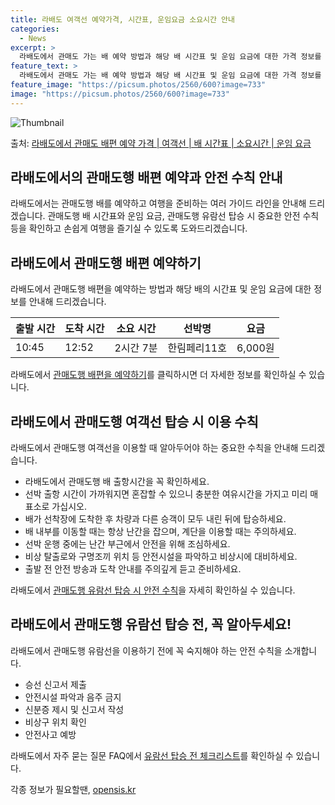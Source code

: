 ```yaml
---
title: 라배도 여객선 예약가격, 시간표, 운임요금 소요시간 안내
categories:
  - News
excerpt: >
  라배도에서 관매도 가는 배 예약 방법과 해당 배 시간표 및 운임 요금에 대한 가격 정보를 안내 드리겠습니다. 안전하고 재밋는 관매도행 여행을 위해 아래 정보 참고하시기 바랍니다. 관매도행 배편 예약하기 👈 클릭라배도에서 관매도행 배 시간표출발 시간도착 시간소요 시간선박명요금10:4512:522시간 7분한림페리11호6,000원관매도행 배편 예약하기 👈 클릭라배도에서 관매도행 여객선 탑승 시 이용수칙라배도에서 관매도행 여객선을 이용할 때 알아두어야 하는 중요한 수칙에 대해 안내합니다. 중요한 내용 1) 라배도에서 관매도행 배 출항시간을 꼭 확인하세요. 2) 선박 출항 시간이 가까워지면 혼잡할 수 있으니 충분한 여유시간을 가지고 미리 매표소로 가십시오. 3) 배가 선착장에 도착한 후 차량과 다른 승객이 모두 ..
feature_text: >
  라배도에서 관매도 가는 배 예약 방법과 해당 배 시간표 및 운임 요금에 대한 가격 정보를 안내 드리겠습니다. 안전하고 재밋는 관매도행 여행을 위해 아래 정보 참고하시기 바랍니다. 관매도행 배편 예약하기 👈 클릭라배도에서 관매도행 배 시간표출발 시간도착 시간소요 시간선박명요금10:4512:522시간 7분한림페리11호6,000원관매도행 배편 예약하기 👈 클릭라배도에서 관매도행 여객선 탑승 시 이용수칙라배도에서 관매도행 여객선을 이용할 때 알아두어야 하는 중요한 수칙에 대해 안내합니다. 중요한 내용 1) 라배도에서 관매도행 배 출항시간을 꼭 확인하세요. 2) 선박 출항 시간이 가까워지면 혼잡할 수 있으니 충분한 여유시간을 가지고 미리 매표소로 가십시오. 3) 배가 선착장에 도착한 후 차량과 다른 승객이 모두 ..
feature_image: "https://picsum.photos/2560/600?image=733"
image: "https://picsum.photos/2560/600?image=733"
---
```


![Thumbnail](https://img1.daumcdn.net/thumb/R800x0/?scode=mtistory2&fname=https%3A%2F%2Fblog.kakaocdn.net%2Fdn%2FbItTNG%2FbtsHBPpQWU2%2F0ZQo4N3LQgtQhvzUFPD7VK%2Fimg.webp)

<p>출처: <a href="https://opensis.kr/entry/%EB%9D%BC%EB%B0%B0%EB%8F%84%EC%97%90%EC%84%9C-%EA%B4%80%EB%A7%A4%EB%8F%84-%EB%B0%B0%ED%8E%B8-%EC%98%88%EC%95%BD-%EA%B0%80%EA%B2%A9-%EC%97%AC%EA%B0%9D%EC%84%A0-%EB%B0%B0-%EC%8B%9C%EA%B0%84%ED%91%9C-%EC%86%8C%EC%9A%94%EC%8B%9C%EA%B0%84-%EC%9A%B4%EC%9E%84-%EC%9A%94%EA%B8%88" rel="dofollow">라배도에서 관매도 배편 예약 가격 | 여객선 | 배 시간표 | 소요시간 | 운임 요금</a> </p>

## 라배도에서의 관매도행 배편 예약과 안전 수칙 안내

라배도에서는 관매도행 배를 예약하고 여행을 준비하는 여러 가이드 라인을 안내해 드리겠습니다. 관매도행 배 시간표와 운임 요금, 관매도행
유람선 탑승 시 중요한 안전 수칙 등을 확인하고 손쉽게 여행을 즐기실 수 있도록 도와드리겠습니다.

## **라배도에서 관매도행 배편 예약하기**

라배도에서 관매도행 배편을 예약하는 방법과 해당 배의 시간표 및 운임 요금에 대한 정보를 안내해 드리겠습니다.

출발 시간 | 도착 시간 | 소요 시간 | 선박명 | 요금  
---|---|---|---|---  
10:45 | 12:52 | 2시간 7분 | 한림페리11호 | 6,000원  
  
라배도에서 [관매도행 배편을 예약하기](여기에_라배도에서_관매도행_배편_예약하기_링크)를 클릭하시면 더 자세한 정보를 확인하실 수 있습니다.

## **라배도에서 관매도행 여객선 탑승 시 이용 수칙**

라배도에서 관매도행 여객선을 이용할 때 알아두어야 하는 중요한 수칙을 안내해 드리겠습니다.

  * 라배도에서 관매도행 배 출항시간을 꼭 확인하세요.
  * 선박 출항 시간이 가까워지면 혼잡할 수 있으니 충분한 여유시간을 가지고 미리 매표소로 가십시오.
  * 배가 선착장에 도착한 후 차량과 다른 승객이 모두 내린 뒤에 탑승하세요.
  * 배 내부를 이동할 때는 항상 난간을 잡으며, 계단을 이용할 때는 주의하세요.
  * 선박 운행 중에는 난간 부근에서 안전을 위해 조심하세요.
  * 비상 탈출로와 구명조끼 위치 등 안전시설을 파악하고 비상시에 대비하세요.
  * 출발 전 안전 방송과 도착 안내를 주의깊게 듣고 준비하세요.

라배도에서 [관매도행 유람선 탑승 시 안전 수칙](여기에_라배도에서_관매도행_유람선_탑승_시_안전수칙_링크)을 자세히 확인하실 수 있습니다.

## **라배도에서 관매도행 유람선 탑승 전, 꼭 알아두세요!**

라배도에서 관매도행 유람선을 이용하기 전에 꼭 숙지해야 하는 안전 수칙을 소개합니다.

  * 승선 신고서 제출
  * 안전시설 파악과 음주 금지
  * 신분증 제시 및 신고서 작성
  * 비상구 위치 확인
  * 안전사고 예방

라배도에서 자주 묻는 질문 FAQ에서 [유람선 탑승 전 체크리스트](여기에_라배도에서_관매도행_유람선_탑승_전_체크리스트_링크)를 확인하실
수 있습니다.

 

각종 정보가 필요할땐, <a href="https://opensis.kr" rel="dofollow">opensis.kr</a>



